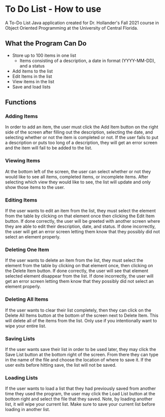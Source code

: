 
# To Do List - How to use

A To-Do List Java application created for Dr. Hollander's Fall 2021 course in
Object Oriented Programming at the University of Central Florida.

## What the Program Can Do
- Store up to 100 items in one list
  - Items consisting of a description, a date in format (YYYY-MM-DD), and a status
- Add items to the list
- Edit Items in the list
- View items in the list
- Save and load lists

## Functions
### Adding Items
In order to add an item, the user must click the Add Item button on the right side of the
screen after filling out the description, selecting the date, and selecting whether or
not the item is completed or not. If the user fails to put a description or puts too
long of a description, they will get an error screen and the item will fail to be added
to the list.

### Viewing Items
At the bottom left of the screen, the user can select whether or not they would like to
see all items, completed items, or incomplete items. After selecting which view they would
like to see, the list will update and only show those items to the user.

### Editing Items
If the user wants to edit an item from the list, they must select the element from the table
by clicking on that element once then clicking the Edit Item button. If done correctly,
the user will be greeted with another screen where they are able to edit their description,
date, and status. If done incorrectly, the user will get an error screen letting them know
that they possibly did not select an element properly.

### Deleting One Item
If the user wants to delete an item from the list, they must select the element from the table
by clicking on that element once, then clicking on the Delete Item button. If done correctly,
the user will see that element selected element disappear from the list. If done incorrectly,
the user will get an error screen letting them know that they possibly did not select an element
properly.

### Deleting All Items
If the user wants to clear their list completely, then they can click on the Delete All 
Items button at the bottom of the screen next to Delete Item. This will delete all of the
items from the list. Only use if you intentionally want to wipe your entire list.

### Saving Lists
If the user wants save their list in order to be used later, they may click the Save List button
at the bottom right of the screen. From there they can type in the name of the file and choose
the location of where to save it. If the user exits before hitting save, the list will not be saved.

### Loading Lists
If the user wants to load a list that they had previously saved from another time they used
the program, the user may click the Load List button at the bottom right and select the file
that they saved. Note, by loading another list, it will wipe your current list. Make sure to
save your current list before loading in another list.